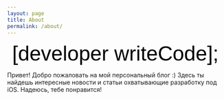 ```yaml
---
layout: page
title: About
permalink: /about/
---
```


<center><font size="25" color="black" face="Arial">[developer writeCode];</font></center>

Привет! Добро пожаловать на мой персональный блог :) Здесь ты найдешь интересные новости и статьи охватывающие разработку под iOS. Надеюсь, тебе понравится! 
